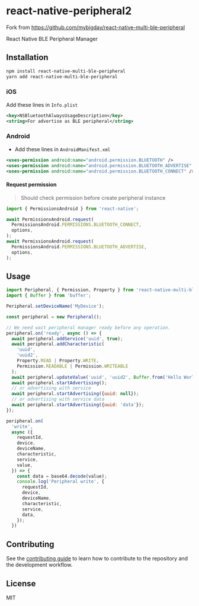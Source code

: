 # react-native-peripheral2

Fork from https://github.com/mybigday/react-native-multi-ble-peripheral

React Native BLE Peripheral Manager

## Installation

```sh
npm install react-native-multi-ble-peripheral
yarn add react-native-multi-ble-peripheral
```

### iOS

Add these lines in `Info.plist`

```xml
<key>NSBluetoothAlwaysUsageDescription</key>
<string>For advertise as BLE peripheral</string>
```

### Android

- Add these lines in `AndroidManifest.xml`

```xml
<uses-permission android:name="android.permission.BLUETOOTH" />
<uses-permission android:name="android.permission.BLUETOOTH_ADVERTISE" />
<uses-permission android:name="android.permission.BLUETOOTH_CONNECT" />
```

#### Request permission

> Should check permission before create peripheral instance

```js
import { PermissionsAndroid } from 'react-native';

await PermissionsAndroid.request(
  PermissionsAndroid.PERMISSIONS.BLUETOOTH_CONNECT,
  options,
);
await PermissionsAndroid.request(
  PermissionsAndroid.PERMISSIONS.BLUETOOTH_ADVERTISE,
  options,
);
```

## Usage

```js
import Peripheral, { Permission, Property } from 'react-native-multi-ble-peripheral';
import { Buffer } from 'buffer';

Peripheral.setDeviceName('MyDevice');

const peripheral = new Peripheral();

// We need wait peripheral manager ready before any operation.
peripheral.on('ready', async () => {
  await peripheral.addService('uuid', true);
  await peripheral.addCharacteristic(
    'uuid',
    'uuid2',
    Property.READ | Property.WRITE,
    Permission.READABLE | Permission.WRITEABLE
  );
  await peripheral.updateValue('uuid', 'uuid2', Buffer.from('Hello World!'));
  await peripheral.startAdvertising();
  // or advertising with service
  await peripheral.startAdvertising({uuid: null});
  // or advertising with service data
  await peripheral.startAdvertising({uuid: 'data'});
});

peripheral.on(
  'write',
  async ({
    requestId,
    device,
    deviceName,
    characteristic,
    service,
    value,
  }) => {
    const data = base64.decode(value);
    console.log('Peripheral write', {
      requestId,
      device,
      deviceName,
      characteristic,
      service,
      data,
    });
  })
```

## Contributing

See the [contributing guide](CONTRIBUTING.md) to learn how to contribute to the repository and the development workflow.

## License

MIT
